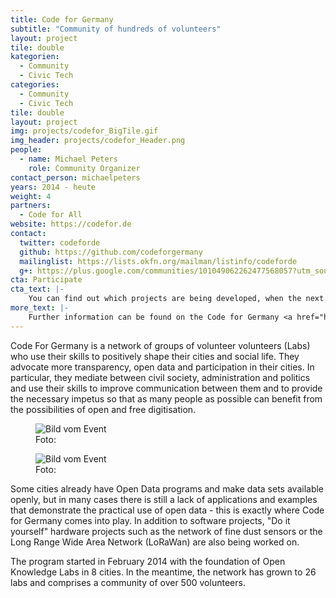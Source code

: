 ```yaml
---
title: Code for Germany
subtitle: "Community of hundreds of volunteers"
layout: project
tile: double
kategorien:
  - Community
  - Civic Tech
categories:
  - Community
  - Civic Tech
tile: double
layout: project
img: projects/codefor_BigTile.gif
img_header: projects/codefor_Header.png
people:
  - name: Michael Peters
    role: Community Organizer
contact_person: michaelpeters
years: 2014 - heute
weight: 4
partners:
  - Code for All
website: https://codefor.de
contact:
  twitter: codeforde
  github: https://github.com/codeforgermany
  mailinglist: https://lists.okfn.org/mailman/listinfo/codeforde
  g+: https://plus.google.com/communities/101049062262477568057?utm_source=chrome_ntp_icon&utm_medium=chrome_app&utm_campaign=chrome
cta: Participate
cta_text: |-
    You can find out which projects are being developed, when the next meeting will take place and how to participate by clicking on a city on our <a href="https://codefor.de/">map</a>.
more_text: |-
    Further information can be found on the Code for Germany <a href="https://codefor.de/">website</a>.
---
```

Code For Germany is a network of groups of volunteer volunteers (Labs) who use their skills to positively shape their cities and social life. They advocate more transparency, open data and participation in their cities. In particular, they mediate between civil society, administration and politics and use their skills to improve communication between them and to provide the necessary impetus so that as many people as possible can benefit from the possibilities of open and free digitisation.

<div class="two-img">
  <figure class="license">
        <img alt="Bild vom Event" src="/files/projects/codefor_img_1.jpg">
        <figcaption>Foto:</figcaption>
    </figure>
    <figure class="license">
        <img alt="Bild vom Event" src="/files/projects/codefor_img_2.jpg">
        <figcaption>Foto: </figcaption>
    </figure>
</div>

Some cities already have Open Data programs and make data sets available openly, but in many cases there is still a lack of applications and examples that demonstrate the practical use of open data - this is exactly where Code for Germany comes into play. In addition to software projects, "Do it yourself" hardware projects such as the network of fine dust sensors or the Long Range Wide Area Network (LoRaWan) are also being worked on.

The program started in February 2014 with the foundation of Open Knowledge Labs in 8 cities. In the meantime, the network has grown to 26 labs and comprises a community of over 500 volunteers.

